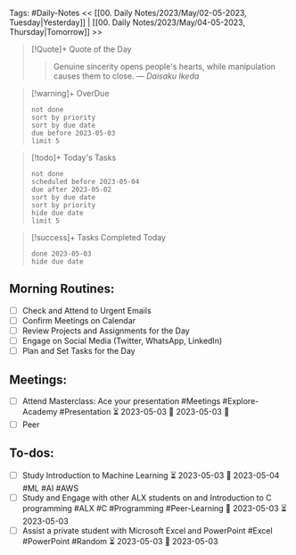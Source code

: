 Tags: #Daily-Notes
<< [[00. Daily Notes/2023/May/02-05-2023, Tuesday|Yesterday]] | [[00. Daily Notes/2023/May/04-05-2023, Thursday|Tomorrow]] >>

> [!Quote]+ Quote of the Day  
> > Genuine sincerity opens people's hearts, while manipulation causes them to close.
> — <cite>Daisaku Ikeda</cite>

> [!warning]+ OverDue  
> ```tasks  
> not done  
> sort by priority 
> sort by due date  
> due before 2023-05-03  
> limit 5  
> ```

> [!todo]+ Today's Tasks  
> ```tasks  
> not done  
> scheduled before 2023-05-04  
> due after 2023-05-02  
> sort by due date   
> sort by priority 
> hide due date  
> limit 5  
> ```

> [!success]+ Tasks Completed Today  
> ```tasks  
> done 2023-05-03  
> hide due date  

## Morning Routines:
- [ ] Check and Attend to Urgent Emails
- [ ] Confirm Meetings on Calendar
- [ ] Review Projects and Assignments for the Day
- [ ] Engage on Social Media (Twitter, WhatsApp, LinkedIn)
- [ ] Plan and Set Tasks for the Day

## Meetings:
- [ ] Attend Masterclass: Ace your presentation #Meetings #Explore-Academy #Presentation ⏳ 2023-05-03 📅 2023-05-03 🔼 
- [ ] Peer 

## To-dos:
- [ ] Study Introduction to Machine Learning ⏳ 2023-05-03 📅 2023-05-04 #ML #AI #AWS 
- [ ] Study and Engage with other ALX students on and Introduction to C programming #ALX #C #Programming #Peer-Learning 📅 2023-05-03 ⏳ 2023-05-03 
- [ ] Assist a private student with Microsoft Excel and PowerPoint #Excel #PowerPoint #Random ⏳ 2023-05-03 📅 2023-05-03 
